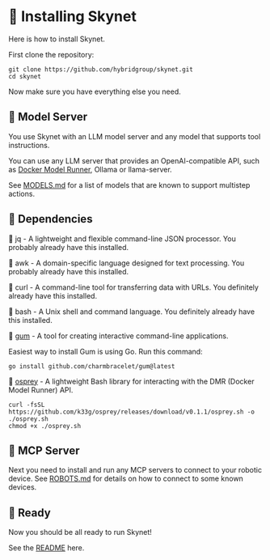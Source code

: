 # 🔺 Installing Skynet

Here is how to install Skynet.

First clone the repository:

```shell
git clone https://github.com/hybridgroup/skynet.git
cd skynet
```

Now make sure you have everything else you need.

## 🔺 Model Server

You use Skynet with an LLM model server and any model that supports tool instructions.

You can use any LLM server that provides an OpenAI-compatible API, such as [Docker Model Runner](https://www.docker.com/products/model-runner/), Ollama or llama-server.

See [MODELS.md](MODELS.md) for a list of models that are known to support multistep actions.

## 🔺 Dependencies

🔺 jq - A lightweight and flexible command-line JSON processor. You probably already have this installed.

🔺 awk - A domain-specific language designed for text processing. You probably already have this installed.

🔺 curl - A command-line tool for transferring data with URLs. You definitely already have this installed.

🔺 bash - A Unix shell and command language. You definitely already have this installed.

🔺 [gum](https://github.com/charmbracelet/gum) - A tool for creating interactive command-line applications.

Easiest way to install Gum is using Go. Run this command:

```shell
go install github.com/charmbracelet/gum@latest
```

🔺 [osprey](https://github.com/k33g/osprey) - A lightweight Bash library for interacting with the DMR (Docker Model Runner) API.

```shell
curl -fsSL https://github.com/k33g/osprey/releases/download/v0.1.1/osprey.sh -o ./osprey.sh
chmod +x ./osprey.sh
```
## 🔺 MCP Server

Next you need to install and run any MCP servers to connect to your robotic device. See [ROBOTS.md](./ROBOTS.md) for details on how to connect to some known devices.

## 🔺 Ready

Now you should be all ready to run Skynet!

See the [README](https://github.com/hybridgroup/skynet?tab=readme-ov-file#-running-skynet) here.
